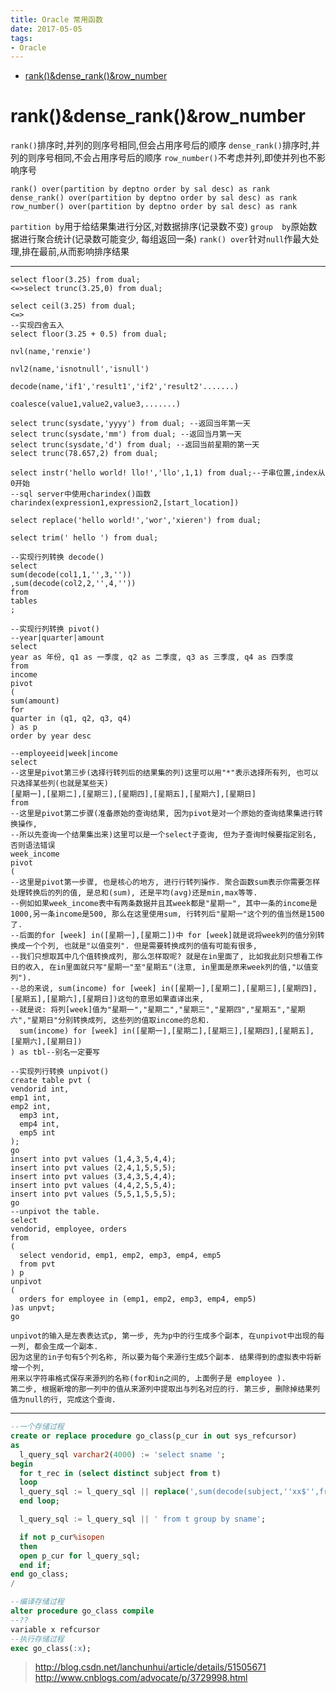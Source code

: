 ```yaml
---
title: Oracle 常用函数
date: 2017-05-05
tags:
- Oracle
---
```


<!-- TOC -->

- [rank()&dense_rank()&row_number](#rankdense_rankrow_number)

<!-- /TOC -->


# rank()&dense_rank()&row_number

`rank()`排序时,并列的则序号相同,但会占用序号后的顺序
`dense_rank()`排序时,并列的则序号相同,不会占用序号后的顺序
`row_number()`不考虑并列,即使并列也不影响序号
```
rank() over(partition by deptno order by sal desc) as rank
dense_rank() over(partition by deptno order by sal desc) as rank
row_number() over(partition by deptno order by sal desc) as rank
```
`partition by`用于给结果集进行分区,对数据排序(记录数不变)
`group  by`原始数据进行聚合统计(记录数可能变少, 每组返回一条)
`rank() over`针对`null`作最大处理,排在最前,从而影响排序结果

---

```
select floor(3.25) from dual;
<=>select trunc(3.25,0) from dual;

select ceil(3.25) from dual;
<=>
--实现四舍五入
select floor(3.25 + 0.5) from dual;
```
```
nvl(name,'renxie')

nvl2(name,'isnotnull','isnull')
```
```
decode(name,'if1','result1','if2','result2'.......)

coalesce(value1,value2,value3,.......)
```
```
select trunc(sysdate,'yyyy') from dual; --返回当年第一天
select trunc(sysdate,'mm') from dual; --返回当月第一天
select trunc(sysdate,'d') from dual; --返回当前星期的第一天
select trunc(78.657,2) from dual;
```
```
select instr('hello world! llo!','llo',1,1) from dual;--子串位置,index从0开始
--sql server中使用charindex()函数
charindex(expression1,expression2,[start_location])
```
```
select replace('hello world!','wor','xieren') from dual;
```
```
select trim(' hello ') from dual;
```
```
--实现行列转换 decode()
select
sum(decode(col1,1,'',3,''))
,sum(decode(col2,2,'',4,''))
from
tables
;
```
```
--实现行列转换 pivot()
--year|quarter|amount
select
year as 年份, q1 as 一季度, q2 as 二季度, q3 as 三季度, q4 as 四季度
from
income
pivot
(
sum(amount)
for
quarter in (q1, q2, q3, q4)
) as p
order by year desc

--employeeid|week|income
select
--这里是pivot第三步(选择行转列后的结果集的列)这里可以用"*"表示选择所有列, 也可以只选择某些列(也就是某些天)
[星期一],[星期二],[星期三],[星期四],[星期五],[星期六],[星期日]
from
--这里是pivot第二步骤(准备原始的查询结果, 因为pivot是对一个原始的查询结果集进行转换操作, 
--所以先查询一个结果集出来)这里可以是一个select子查询, 但为子查询时候要指定别名, 否则语法错误
week_income
pivot
(
--这里是pivot第一步骤, 也是核心的地方, 进行行转列操作. 聚合函数sum表示你需要怎样处理转换后的列的值, 是总和(sum), 还是平均(avg)还是min,max等等.
--例如如果week_income表中有两条数据并且其week都是"星期一", 其中一条的income是1000,另一条income是500, 那么在这里使用sum, 行转列后"星期一"这个列的值当然是1500了.
--后面的for [week] in([星期一],[星期二])中 for [week]就是说将week列的值分别转换成一个个列, 也就是"以值变列". 但是需要转换成列的值有可能有很多, 
--我们只想取其中几个值转换成列, 那么怎样取呢? 就是在in里面了, 比如我此刻只想看工作日的收入, 在in里面就只写"星期一"至"星期五"(注意, in里面是原来week列的值,"以值变列").
--总的来说, sum(income) for [week] in([星期一],[星期二],[星期三],[星期四],[星期五],[星期六],[星期日])这句的意思如果直译出来, 
--就是说: 将列[week]值为"星期一","星期二","星期三","星期四","星期五","星期六","星期日"分别转换成列, 这些列的值取income的总和.
  sum(income) for [week] in([星期一],[星期二],[星期三],[星期四],[星期五],[星期六],[星期日])
) as tbl--别名一定要写

--实现列行转换 unpivot()
create table pvt (
vendorid int,
emp1 int,
emp2 int,
  emp3 int,
  emp4 int,
  emp5 int
);
go
insert into pvt values (1,4,3,5,4,4);
insert into pvt values (2,4,1,5,5,5);
insert into pvt values (3,4,3,5,4,4);
insert into pvt values (4,4,2,5,5,4);
insert into pvt values (5,5,1,5,5,5);
go
--unpivot the table.
select
vendorid, employee, orders
from
(
  select vendorid, emp1, emp2, emp3, emp4, emp5
  from pvt
) p
unpivot
(
  orders for employee in (emp1, emp2, emp3, emp4, emp5)
)as unpvt;
go

unpivot的输入是左表表达式p, 第一步, 先为p中的行生成多个副本, 在unpivot中出现的每一列, 都会生成一个副本.
因为这里的in子句有5个列名称, 所以要为每个来源行生成5个副本. 结果得到的虚拟表中将新增一个列, 
用来以字符串格式保存来源列的名称(for和in之间的, 上面例子是 employee ).
第二步, 根据新增的那一列中的值从来源列中提取出与列名对应的行. 第三步, 删除掉结果列值为null的行, 完成这个查询.
```
----------------------------------------------------------------------------------------------------------------------------------------
```sql
--一个存储过程
create or replace procedure go_class(p_cur in out sys_refcursor)
as
  l_query_sql varchar2(4000) := 'select sname ';
begin
  for t_rec in (select distinct subject from t)
  loop
  l_query_sql := l_query_sql || replace(',sum(decode(subject,''xx$'',fraction,null)) xx$','xx$',dbms_assert.simple_sql_name(t_rec.subject) );
  end loop;

  l_query_sql := l_query_sql || ' from t group by sname';

  if not p_cur%isopen
  then
  open p_cur for l_query_sql;
  end if;
end go_class;
/

--编译存储过程
alter procedure go_class compile
--??
variable x refcursor
--执行存储过程
exec go_class(:x);
```
> http://blog.csdn.net/lanchunhui/article/details/51505671
> http://www.cnblogs.com/advocate/p/3729998.html